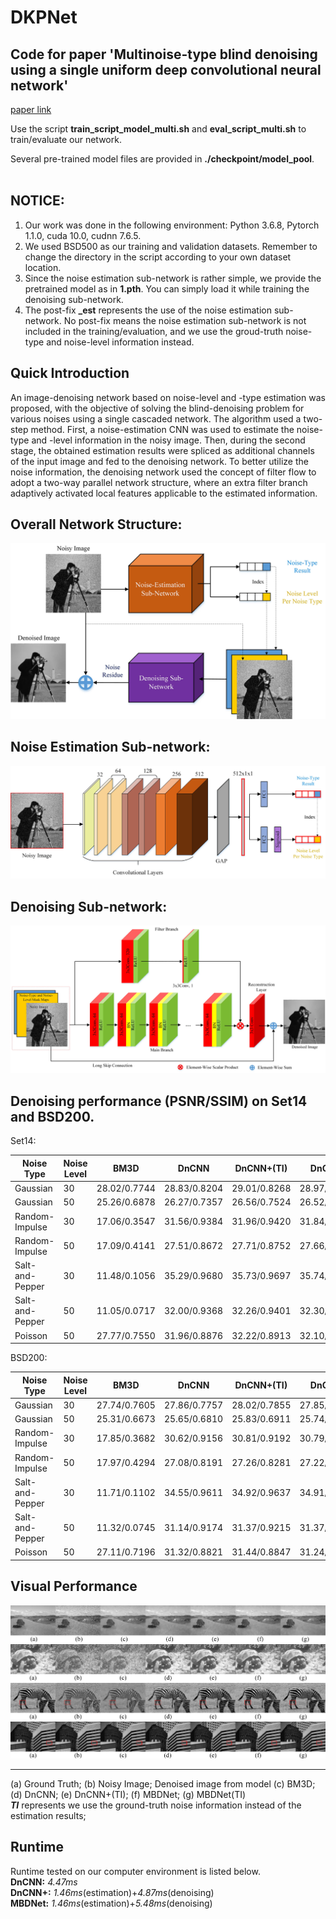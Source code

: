 # DKPNet
Code for paper 'Multinoise-type blind denoising using a single uniform deep convolutional neural network'<br> 
--------------------
[paper link](http://dx.doi.org/10.1117/1.JEI.29.4.043020)

Use the script **train_script_model_multi.sh** and **eval_script_multi.sh** to train/evaluate our network.


Several pre-trained model files are provided in **./checkpoint/model_pool**.<br>
<br>

NOTICE:
----- 

1. Our work was done in the following environment: Python 3.6.8, Pytorch 1.1.0, cuda 10.0, cudnn 7.6.5.
2. We used BSD500 as our training and validation datasets. Remember to change the directory in the script according to your own dataset location. 
3. Since the noise estimation sub-network is rather simple, we provide the pretrained model as in **1.pth**. You can simply load it while training the denoising sub-network.
4. The post-fix **_est** represents the use of the noise estimation sub-network. No post-fix means the noise estimation sub-network is not included in the training/evaluation, and we use the groud-truth noise-type and noise-level information instead.


Quick Introduction
---
An image-denoising network based on noise-level and -type estimation was proposed, with the objective of solving the blind-denoising problem for various noises using a single cascaded network. The algorithm used a two-step method. First, a noise-estimation CNN was used to estimate the noise-type and -level information in the noisy image. Then, during the second stage, the obtained estimation results were spliced as additional channels of the input image and fed to the denoising network. To better utilize the noise information, the denoising network used the concept of filter flow to adopt a two-way parallel network structure, where an extra filter branch adaptively activated local features applicable to the estimated information.

Overall Network Structure:
---
![Overall Network Structure](./screenshot/overall_network_structure.png "Overall Network Structure")


Noise Estimation Sub-network:
----
![Noise estimation sub-network](./screenshot/noise_estimation_sub-network.png "noise estimation sub-network")


Denoising Sub-network:
----
![Denoising sub-network](./screenshot/denoising_sub-network.png "denoising sub-network")


Denoising performance (PSNR/SSIM) on Set14 and BSD200.
----
Set14:

Noise Type|	Noise Level|	BM3D|	DnCNN|	DnCNN+(TI)|	DnCNN+|	MBDNet(TI)|	MBDNet
-|-|-|-|-|-|-|-
Gaussian|	30|	28.02/0.7744|	28.83/0.8204|	29.01/0.8268|	28.97/0.8258|	**29.11**/**0.8285**|	29.06/0.8269
Gaussian|	50|	25.26/0.6878|	26.27/0.7357|	26.56/0.7524|	26.52/0.7508|	**26.65**/**0.7551**|	26.62/0.7545
Random-Impulse|	30|	17.06/0.3547|	31.56/0.9384|	31.96/0.9420|	31.84/0.9418|	32.23/0.9426|	**32.23**/**0.9427**
Random-Impulse|	50|	17.09/0.4141|	27.51/0.8672|	27.71/0.8752|	27.66/0.8736|	28.00/**0.8791**|	**28.02**/0.8789
Salt-and-Pepper|	30|	11.48/0.1056|	35.29/0.9680|	35.73/0.9697|	35.74/0.9698|	35.96/0.9699|	**36.02**/**0.9700**
Salt-and-Pepper|	50|	11.05/0.0717|	32.00/0.9368|	32.26/0.9401|	32.30/0.9402|	**32.47**/0.9409|	32.45/**0.9410**
Poisson|	50|	27.77/0.7550|	31.96/0.8876|	32.22/0.8913|	32.10/0.8860|	**32.28**/**0.8916**|	32.21/0.8886


BSD200:

Noise Type|	Noise Level|	BM3D|	DnCNN|	DnCNN+(TI)|	DnCNN+|	MBDNet(TI)|	MBDNet
-|-|-|-|-|-|-|-
Gaussian|	30|	27.74/0.7605|	27.86/0.7757|	28.02/0.7855|	27.85/0.7786|	**28.06**/**0.7849**|	27.95/0.7805
Gaussian|	50|	25.31/0.6673|	25.65/0.6810|	25.83/0.6911|	25.74/0.6873|	**25.88**/**0.6940**|	25.83/0.6911
Random-Impulse|	30|	17.85/0.3682|	30.62/0.9156|	30.81/0.9192|	30.79/0.9187|	**30.98**/**0.9203**|	30.95/0.9201
Random-Impulse|	50|	17.97/0.4294|	27.08/0.8191|	27.26/0.8281|	27.22/0.8265|	**27.41**/**0.8314**|	27.40/0.8307
Salt-and-Pepper|	30|	11.71/0.1102|	34.55/0.9611|	34.92/0.9637|	34.91/0.9635|	**34.93**/0.9625|	34.92/**0.9626**
Salt-and-Pepper|	50|	11.32/0.0745|	31.14/0.9174|	31.37/0.9215|	31.37/0.9213|	**31.46**/**0.9206**|	31.45/0.9206
Poisson|	50|	27.11/0.7196|	31.32/0.8821|	31.44/0.8847|	31.24/0.8734|	**31.40**/**0.8841**|	31.30/0.8761


Visual Performance
-----
![](./screenshot/gaussian_visual.png)
![](./screenshot/salt_and_pepper_visual.png)
![](./screenshot/random_impulse_visual.png)
![](./screenshot/poisson_visual.png)

***
(a) Ground Truth; (b) Noisy Image; Denoised image from model (c) BM3D; (d) DnCNN; (e) DnCNN+(TI); (f) MBDNet; (g) MBDNet(TI)<br>
***TI*** represents we use the ground-truth noise information instead of the estimation results;<br>

Runtime
------
Runtime tested on our computer environment is listed below.<br>
**DnCNN:** *4.47ms*<br>
**DnCNN+:** *1.46ms*(estimation)+*4.87ms*(denoising)<br>
**MBDNet:** *1.46ms*(estimation)+*5.48ms*(denoising)<br>
